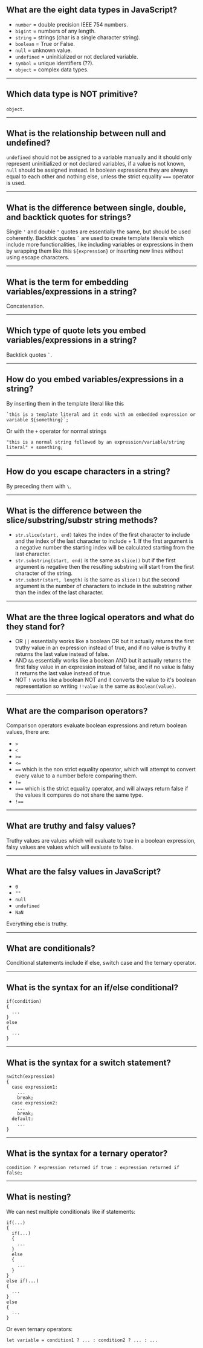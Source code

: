 ## **What are the eight data types in JavaScript?**

- `number` = double precision IEEE 754 numbers.
- `bigint` = numbers of any length.
- `string` = strings (char is a single character string).
- `boolean` = True or False.
- `null` = unknown value.
- `undefined` = uninitialized or not declared variable.
- `symbol` = unique identifiers (??).
- `object` = complex data types.

---

## **Which data type is NOT primitive?**

`object`.

---

## **What is the relationship between null and undefined?**

`undefined` should not be assigned to a variable manually and it should only represent uninitialized or not declared variables, if a value is not known, `null` should be assigned instead.
In boolean expressions they are always equal to each other and nothing else, unless the strict equality `===` operator is used.

---

## **What is the difference between single, double, and backtick quotes for strings?**

Single `'` and double `"` quotes are essentially the same, but should be used coherently. Backtick quotes `` ` `` are used to create template literals which include more functionalities, like including variables or expressions in them by wrapping them like this `${expression}` or inserting new lines without using escape characters.

---

## **What is the term for embedding variables/expressions in a string?**

Concatenation.

---

## **Which type of quote lets you embed variables/expressions in a string?**

Backtick quotes `` ` ``.

---

## **How do you embed variables/expressions in a string?**

By inserting them in the template literal like this

    `this is a template literal and it ends with an embedded expression or variable ${something}`;

Or with the `+` operator for normal strings

    "this is a normal string followed by an expression/variable/string literal" + something;

---

## **How do you escape characters in a string?**

By preceding them with `\`.

---

## **What is the difference between the slice/substring/substr string methods?**

- `str.slice(start, end)` takes the index of the first character to include and the index of the last character to include + 1. If the first argument is a negative number the starting index will be calculated starting from the last character.
- `str.substring(start, end)` is the same as `slice()` but if the first argument is negative then the resulting substring will start from the first character of the string.
- `str.substr(start, length)` is the same as `slice()` but the second argument is the number of characters to include in the substring rather than the index of the last character.

---

## **What are the three logical operators and what do they stand for?**

- OR `||` essentially works like a boolean OR but it actually returns the first truthy value in an expression instead of true, and if no value is truthy it returns the last value instead of false.
- AND `&&` essentially works like a boolean AND but it actually returns the first falsy value in an expression instead of false, and if no value is falsy it returns the last value instead of true.
- NOT `!` works like a boolean NOT and it converts the value to it's boolean representation so writing `!!value` is the same as `Boolean(value)`.

---

## **What are the comparison operators?**

Comparison operators evaluate boolean expressions and return boolean values, there are:

- `>`
- `<`
- `>=`
- `<=`
- `==` which is the non strict equality operator, which will attempt to convert every value to a number before comparing them.
- `!=`
- `===` which is the strict equality operator, and will always return false if the values it compares do not share the same type.
- `!==`

---

## **What are truthy and falsy values?**

Truthy values are values which will evaluate to true in a boolean expression, falsy values are values which will evaluate to false.

---

## **What are the falsy values in JavaScript?**

- `0`
- `""`
- `null`
- `undefined`
- `NaN`

Everything else is truthy.

---

## **What are conditionals?**

Conditional statements include if else, switch case and the ternary operator.

---

## **What is the syntax for an if/else conditional?**

    if(condition)
    {
      ...
    }
    else
    {
      ...
    }

---

## **What is the syntax for a switch statement?**

    switch(expression)
    {
      case expression1:
        ...
        break;
      case expression2:
        ...
        break;
      default:
        ...
    }

---

## **What is the syntax for a ternary operator?**

    condition ? expression returned if true : expression returned if false;

---

## **What is nesting?**

We can nest multiple conditionals like if statements:

    if(...)
    {
      if(...)
      {
        ...
      }
      else
      {
        ...
      }
    }
    else if(...)
    {
      ...
    }
    else
    {
      ...
    }

Or even ternary operators:

    let variable = condition1 ? ... : condition2 ? ... : ...
